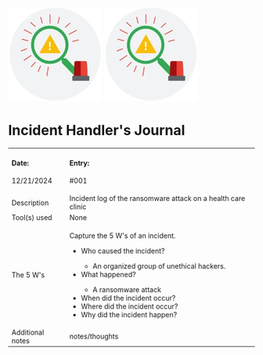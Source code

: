 ![Journal](journal.jpeg)
<img src="journal.jpeg" alt="journal" style="height:50; width:50;">

# Incident Handler's Journal
<table>
    <tr>
        <td>
            <h4>Date:</h4>
            <p>12/21/2024</p>
        </td>
        <td>
            <h4>Entry:</h4>
            <p>#001</p>
        </td>
    </tr>
    <tr>
        <td>Description</td>
        <td>Incident log of the ransomware attack on a health care clinic</td>
    </tr>
    <tr>
        <td>Tool(s) used</td>
        <td>None</td>
    </tr>
    <tr>
        <td>The 5 W's</td>
        <td>
            <p>Capture the 5 W's of an incident.</p>
            <ul>
                <li>Who caused the incident?</li>
                <ul><li>An organized group of unethical hackers.</li></ul>
                <li>What happened?</li>
                <ul><li>A ransomware attack</li></ul>
                <li>When did the incident occur?</li>
                <li>Where did the incident occur?</li>
                <li>Why did the incident happen?</li>
            </ul>
        </td>
    </tr>
    <tr>
        <td>Additional notes</td>
        <td>notes/thoughts</td>
    </tr>
</table>